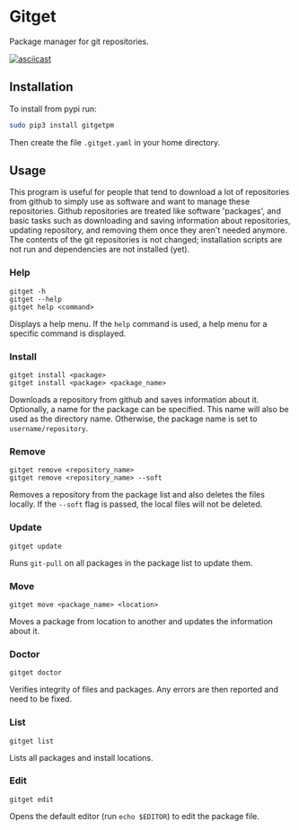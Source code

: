 # Gitget

Package manager for git repositories.

[![asciicast](https://asciinema.org/a/270298.svg)](https://asciinema.org/a/270298)

## Installation

To install from pypi run:


```sh
sudo pip3 install gitgetpm
```

Then create the file `.gitget.yaml` in your home directory.

## Usage

This program is useful for people that tend to download a lot of
repositories from github to simply use as software and want to manage
these repositories. Github repositories are treated like software
'packages', and basic tasks such as downloading and saving information
about repositories, updating repository, and removing them once they
aren't needed anymore. The contents of the git repositories is not
changed; installation scripts are not run and dependencies are not
installed (yet).

### Help

    gitget -h
    gitget --help
    gitget help <command>

Displays a help menu. If the `help` command is used, a help menu for a specific
command is displayed.

### Install

    gitget install <package>
    gitget install <package> <package_name>

Downloads a repository from github and saves information about it.
Optionally, a name for the package can be specified. This name will also
be used as the directory name. Otherwise, the package name is set to
`username/repository`.

### Remove

    gitget remove <repository_name>
    gitget remove <repository_name> --soft

Removes a repository from the package list and also deletes the files locally.
If the `--soft` flag is passed, the local files will not be deleted.

### Update

    gitget update

Runs `git-pull` on all packages in the package list to update them.

### Move

    gitget move <package_name> <location>

Moves a package from location to another and updates the information about it.

### Doctor

    gitget doctor

Verifies integrity of files and packages. Any errors are then reported
and need to be fixed.

### List

    gitget list

Lists all packages and install locations.

### Edit

    gitget edit

Opens the default editor (run `echo $EDITOR`) to edit the package file.
